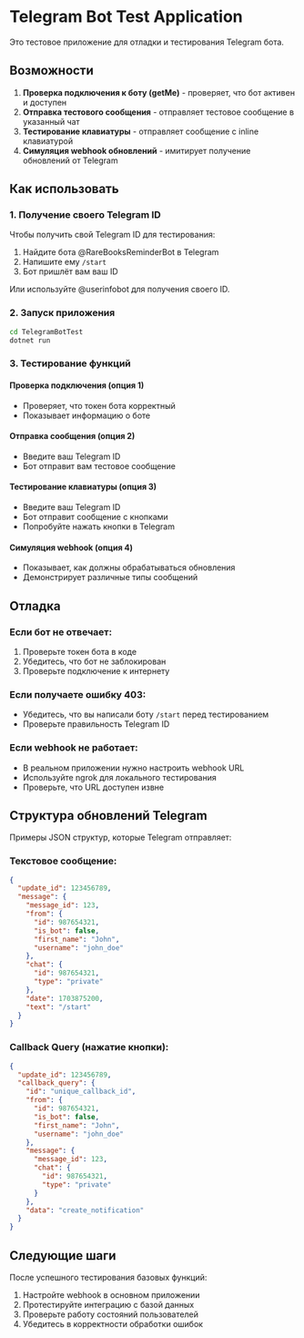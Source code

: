 # Telegram Bot Test Application

Это тестовое приложение для отладки и тестирования Telegram бота.

## Возможности

1. **Проверка подключения к боту (getMe)** - проверяет, что бот активен и доступен
2. **Отправка тестового сообщения** - отправляет тестовое сообщение в указанный чат
3. **Тестирование клавиатуры** - отправляет сообщение с inline клавиатурой
4. **Симуляция webhook обновлений** - имитирует получение обновлений от Telegram

## Как использовать

### 1. Получение своего Telegram ID

Чтобы получить свой Telegram ID для тестирования:

1. Найдите бота @RareBooksReminderBot в Telegram
2. Напишите ему `/start`
3. Бот пришлёт вам ваш ID

Или используйте @userinfobot для получения своего ID.

### 2. Запуск приложения

```bash
cd TelegramBotTest
dotnet run
```

### 3. Тестирование функций

#### Проверка подключения (опция 1)
- Проверяет, что токен бота корректный
- Показывает информацию о боте

#### Отправка сообщения (опция 2)
- Введите ваш Telegram ID
- Бот отправит вам тестовое сообщение

#### Тестирование клавиатуры (опция 3)
- Введите ваш Telegram ID
- Бот отправит сообщение с кнопками
- Попробуйте нажать кнопки в Telegram

#### Симуляция webhook (опция 4)
- Показывает, как должны обрабатываться обновления
- Демонстрирует различные типы сообщений

## Отладка

### Если бот не отвечает:

1. Проверьте токен бота в коде
2. Убедитесь, что бот не заблокирован
3. Проверьте подключение к интернету

### Если получаете ошибку 403:

- Убедитесь, что вы написали боту `/start` перед тестированием
- Проверьте правильность Telegram ID

### Если webhook не работает:

- В реальном приложении нужно настроить webhook URL
- Используйте ngrok для локального тестирования
- Проверьте, что URL доступен извне

## Структура обновлений Telegram

Примеры JSON структур, которые Telegram отправляет:

### Текстовое сообщение:
```json
{
  "update_id": 123456789,
  "message": {
    "message_id": 123,
    "from": {
      "id": 987654321,
      "is_bot": false,
      "first_name": "John",
      "username": "john_doe"
    },
    "chat": {
      "id": 987654321,
      "type": "private"
    },
    "date": 1703875200,
    "text": "/start"
  }
}
```

### Callback Query (нажатие кнопки):
```json
{
  "update_id": 123456789,
  "callback_query": {
    "id": "unique_callback_id",
    "from": {
      "id": 987654321,
      "is_bot": false,
      "first_name": "John",
      "username": "john_doe"
    },
    "message": {
      "message_id": 123,
      "chat": {
        "id": 987654321,
        "type": "private"
      }
    },
    "data": "create_notification"
  }
}
```

## Следующие шаги

После успешного тестирования базовых функций:

1. Настройте webhook в основном приложении
2. Протестируйте интеграцию с базой данных
3. Проверьте работу состояний пользователей
4. Убедитесь в корректности обработки ошибок
